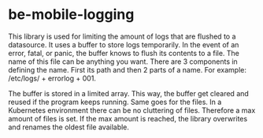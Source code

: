 # be-mobile-logging

This library is used for limiting the amount of logs that are flushed to a datasource. 
It uses a buffer to store logs temporarily. In the event of an error, fatal, or panic, 
the buffer knows to flush its contents to a file. The name of this file can be anything you want. There are
3 components in defining the name. First its path and then 2 parts of a name. For example: /etc/logs/ + errorlog + 001.

The buffer is stored in a limited array. This way, the buffer get cleared and reused if the program keeps running. 
Same goes for the files. In a Kubernetes environment there can be no cluttering of files. Therefore a max amount of files is
set. If the max amount is reached, the library overwrites and renames the oldest file available.
